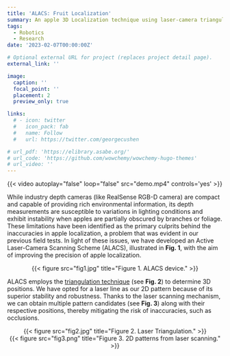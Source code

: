```yaml
---
title: 'ALACS: Fruit Localization'
summary: An apple 3D Localization technique using laser-camera triangular principle.
tags:
  - Robotics
  - Research
date: '2023-02-07T00:00:00Z'

# Optional external URL for project (replaces project detail page).
external_link: ''

image:
  caption: ''
  focal_point: ''
  placement: 2
  preview_only: true

links:
  # - icon: twitter
  #   icon_pack: fab
  #   name: Follow
  #   url: https://twitter.com/georgecushen

# url_pdf: 'https://elibrary.asabe.org/'
# url_code: 'https://github.com/wowchemy/wowchemy-hugo-themes'
# url_video: ''
---
```

{{< video autoplay="false" loop="false" src="demo.mp4" controls='yes' >}}

While industry depth cameras (like RealSense RGB-D camera) are compact and capable of providing rich environmental information, its depth measurements are susceptible to variations in lighting conditions and exhibit instability when apples are partially obscured by branches or foliage. These limitations have been identified as the primary culprits behind the inaccuracies in apple localization, a problem that was evident in our previous field tests. In light of these issues, we have developed an Active Laser-Camera Scanning Scheme (ALACS), illustrated in **Fig. 1**, with the aim of improving the precision of apple localization.

<center>{{< figure src="fig1.jpg" title="Figure 1. ALACS device." >}}</center>

ALACS employs the [triangulation technique](https://www.movimed.com/knowledgebase/what-is-laser-triangulation/) (see **Fig. 2**) to determine 3D positions. We have opted for a laser line as our 2D pattern because of its superior stability and robustness. Thanks to the laser scanning mechanism, we can obtain multiple pattern candidates (see **Fig. 3**) along with their respective positions, thereby mitigating the risk of inaccuracies, such as occlusions.

<center>{{< figure src="fig2.jpg" title="Figure 2. Laser Triangulation." >}}</center>

<center>{{< figure src="fig3.png" title="Figure 3. 2D patterns from  laser scanning." >}}</center>
